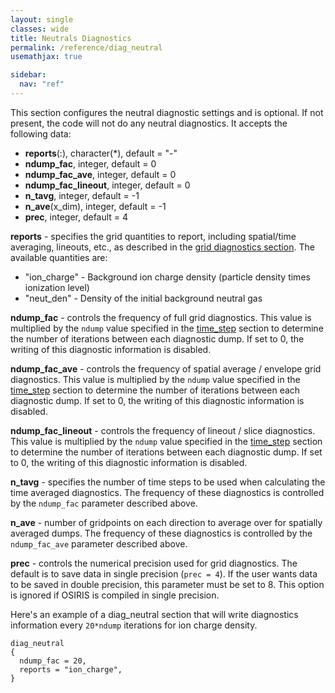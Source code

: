 ```yaml
---
layout: single
classes: wide
title: Neutrals Diagnostics
permalink: /reference/diag_neutral
usemathjax: true

sidebar:
  nav: "ref"
---
```


This section configures the neutral diagnostic settings and is optional.
If not present, the code will not do any neutral diagnostics. It accepts the following data:

- **reports**(:), character(\*), default = "-"
- **ndump_fac**, integer, default = 0
- **ndump_fac_ave**, integer, default = 0
- **ndump_fac_lineout**, integer, default = 0
- **n_tavg**, integer, default = -1
- **n_ave**(x_dim), integer, default = -1
- **prec**, integer, default = 4

**reports** - specifies the grid quantities to report, including
spatial/time averaging, lineouts, etc., as described in the [grid diagnostics section](../other/grid_diagnostics). The
available quantities are:

- "ion_charge" - Background ion charge density (particle density times
  ionization level)
- "neut_den" - Density of the initial background neutral gas

**ndump_fac** - controls the frequency of full grid diagnostics. This
value is multiplied by the `ndump` value specified in the [time_step](Time_Step.md)
section to determine the number of iterations between each diagnostic
dump. If set to 0, the writing of this diagnostic information is
disabled.

**ndump_fac_ave** - controls the frequency of spatial average / envelope
grid diagnostics. This value is multiplied by the `ndump` value
specified in the [time_step](Time_Step.md) section to determine the number of
iterations between each diagnostic dump. If set to 0, the writing of this
diagnostic information is disabled.

**ndump_fac_lineout** - controls the frequency of lineout / slice
diagnostics. This value is multiplied by the `ndump` value specified in
the [time_step](Time_Step.md) section to determine the number of iterations between
each diagnostic dump. If set to 0, the writing of this diagnostic
information is disabled.

**n_tavg** - specifies the number of time steps to be used when
calculating the time averaged diagnostics. The frequency of these
diagnostics is controlled by the `ndump_fac` parameter described above.

**n_ave** - number of gridpoints on each direction to average over for
spatially averaged dumps. The frequency of these diagnostics is
controlled by the `ndump_fac_ave` parameter described above.

**prec** - controls the numerical precision used for grid diagnostics. The
default is to save data in single precision (`prec = 4`). If the user
wants data to be saved in double precision, this parameter must be set to
8. This option is ignored if OSIRIS is compiled in single precision.

Here's an example of a diag_neutral section that will write diagnostics
information every `20*ndump` iterations for ion charge density.

```text
diag_neutral
{
  ndump_fac = 20,
  reports = "ion_charge",
}
```
